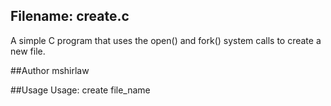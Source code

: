 ## Filename: create.c
A simple C program that uses the open() and fork() system calls to create a new file. 

##Author
mshirlaw

##Usage
Usage: create file_name
